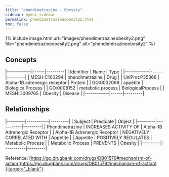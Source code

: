 ```yaml
---
title: "phendimetrazine - Obesity"
sidebar: mydoc_sidebar
permalink: phendimetrazineobesity2.html
toc: false 
---
```


{% include image.html url="images/phendimetrazineobesity2.png" file="phendimetrazineobesity2.png" alt="phendimetrazineobesity2" %}

## Concepts

|------------|------|---------|
| Identifier | Name | Type    |
|------------|------|---------|
| MESH:C100294 | phendimetrazine | Drug |
| UniProt:P35368 | Alpha-1B adrenergic receptor | Protein |
| GO:0032098 | appetite | BiologicalProcess |
| GO:0008152 | metabolic process | BiologicalProcess |
| MESH:D009765 | Obesity | Disease |
|------------|------|---------|

## Relationships

|---------|-----------|---------|
| Subject | Predicate | Object  |
|---------|-----------|---------|
| Phendimetrazine | INCREASES ACTIVITY OF | Alpha-1B Adrenergic Receptor |
| Alpha-1B Adrenergic Receptor | NEGATIVELY CORRELATED WITH | Appetite |
| Appetite | POSITIVELY REGULATES | Metabolic Process |
| Metabolic Process | PREVENTS | Obesity |
|---------|-----------|---------|

Reference: [https://go.drugbank.com/drugs/DB01579#mechanism-of-action](https://go.drugbank.com/drugs/DB01579#mechanism-of-action){:target="_blank"}